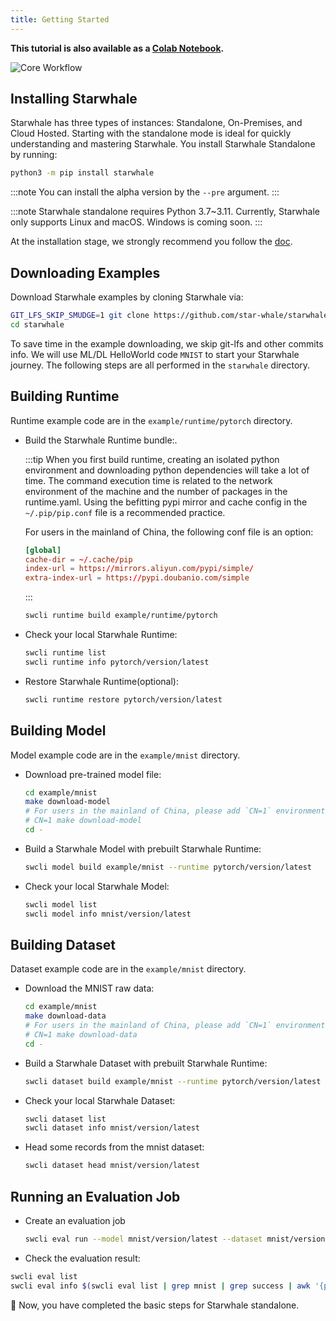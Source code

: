 ```yaml
---
title: Getting Started
---
```


**This tutorial is also available as a [Colab Notebook](https://colab.research.google.com/github/star-whale/starwhale/blob/main/example/notebooks/quickstart-standalone.ipynb).**

![Core Workflow](../../img/standalone-core-workflow.gif)

## Installing Starwhale

Starwhale has three types of instances: Standalone, On-Premises, and Cloud Hosted. Starting with the standalone mode is ideal for quickly understanding and mastering Starwhale.
You install Starwhale Standalone by running:

```bash
python3 -m pip install starwhale
```

:::note
You can install the alpha version by the `--pre` argument.
:::

:::note
Starwhale standalone requires Python 3.7~3.11. Currently, Starwhale only supports Linux and macOS. Windows is coming soon.
:::

At the installation stage, we strongly recommend you follow the [doc](install.md).

## Downloading Examples

Download Starwhale examples by cloning Starwhale via:

```bash
GIT_LFS_SKIP_SMUDGE=1 git clone https://github.com/star-whale/starwhale.git --depth 1
cd starwhale
```

To save time in the example downloading, we skip git-lfs and other commits info. We will use ML/DL HelloWorld code `MNIST` to start your Starwhale journey. The following steps are all performed in the `starwhale` directory.

## Building Runtime

Runtime example code are in the `example/runtime/pytorch` directory.

- Build the Starwhale Runtime bundle:.

  :::tip
  When you first build runtime, creating an isolated python environment and downloading python dependencies will take a lot of time. The command execution time is related to the network environment of the machine and the number of packages in the runtime.yaml. Using the befitting pypi mirror and cache config in the `~/.pip/pip.conf` file is a recommended practice.

  For users in the mainland of China, the following conf file is an option:

    ```conf
    [global]
    cache-dir = ~/.cache/pip
    index-url = https://mirrors.aliyun.com/pypi/simple/
    extra-index-url = https://pypi.doubanio.com/simple
    ```

  :::

  ```bash
  swcli runtime build example/runtime/pytorch
  ```

- Check your local Starwhale Runtime:

  ```bash
  swcli runtime list
  swcli runtime info pytorch/version/latest
  ```

- Restore Starwhale Runtime(optional):

  ```bash
  swcli runtime restore pytorch/version/latest
  ```

## Building Model

Model example code are in the `example/mnist` directory.

- Download pre-trained model file:

  ```bash
  cd example/mnist
  make download-model
  # For users in the mainland of China, please add `CN=1` environment for make command:
  # CN=1 make download-model
  cd -
  ```

- Build a Starwhale Model with prebuilt Starwhale Runtime:

  ```bash
  swcli model build example/mnist --runtime pytorch/version/latest
  ```

- Check your local Starwhale Model:

  ```bash
  swcli model list
  swcli model info mnist/version/latest
  ```

## Building Dataset

Dataset example code are in the `example/mnist` directory.

- Download the MNIST raw data:

  ```bash
  cd example/mnist
  make download-data
  # For users in the mainland of China, please add `CN=1` environment for make command:
  # CN=1 make download-data
  cd -
  ```

- Build a Starwhale Dataset with prebuilt Starwhale Runtime:

  ```bash
  swcli dataset build example/mnist --runtime pytorch/version/latest
  ```

- Check your local Starwhale Dataset:

  ```bash
  swcli dataset list
  swcli dataset info mnist/version/latest
  ```

- Head some records from the mnist dataset:

  ```bash
  swcli dataset head mnist/version/latest
  ```

## Running an Evaluation Job

- Create an evaluation job

  ```bash
  swcli eval run --model mnist/version/latest --dataset mnist/version/latest --runtime pytorch/version/latest
  ```

- Check the evaluation result:

 ```bash
 swcli eval list
 swcli eval info $(swcli eval list | grep mnist | grep success | awk '{print $1}' | head -n 1)
 ```

  👏 Now, you have completed the basic steps for Starwhale standalone.
